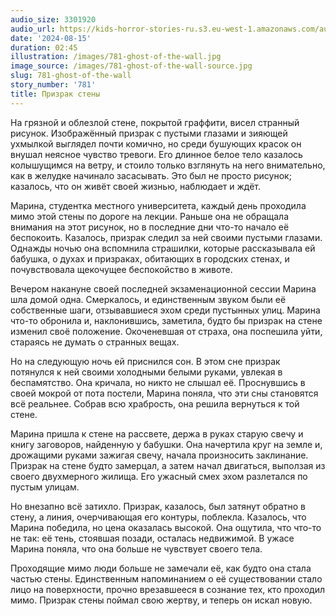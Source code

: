 ```yaml
---
audio_size: 3301920
audio_url: https://kids-horror-stories-ru.s3.eu-west-1.amazonaws.com/audio/781-ghost-of-the-wall.mp3
date: '2024-08-15'
duration: 02:45
illustration: /images/781-ghost-of-the-wall.jpg
image_source: /images/781-ghost-of-the-wall-source.jpg
slug: 781-ghost-of-the-wall
story_number: '781'
title: Призрак стены
---
```


На грязной и облезлой стене, покрытой граффити, висел странный рисунок. Изображённый призрак с пустыми глазами и зияющей ухмылкой выглядел почти комично, но среди бушующих красок он внушал неясное чувство тревоги. Его длинное белое тело казалось колышущимся на ветру, и стоило только взглянуть на него внимательно, как в желудке начинало засасывать. Это был не просто рисунок; казалось, что он живёт своей жизнью, наблюдает и ждёт.

Марина, студентка местного университета, каждый день проходила мимо этой стены по дороге на лекции. Раньше она не обращала внимания на этот рисунок, но в последние дни что-то начало её беспокоить. Казалось, призрак следил за ней своими пустыми глазами. Однажды ночью она вспомнила страшилки, которые рассказывала ей бабушка, о духах и призраках, обитающих в городских стенах, и почувствовала щекочущее беспокойство в животе.

Вечером накануне своей последней экзаменационной сессии Марина шла домой одна. Смеркалось, и единственным звуком были её собственные шаги, отзывавшиеся эхом среди пустынных улиц. Марина что-то обронила и, наклонившись, заметила, будто бы призрак на стене изменил своё положение. Окоченевшая от страха, она поспешила уйти, стараясь не думать о странных вещах.

Но на следующую ночь ей приснился сон. В этом сне призрак потянулся к ней своими холодными белыми руками, увлекая в беспамятство. Она кричала, но никто не слышал её. Проснувшись в своей мокрой от пота постели, Марина поняла, что эти сны становятся всё реальнее. Собрав всю храбрость, она решила вернуться к той стене.

Марина пришла к стене на рассвете, держа в руках старую свечу и книгу заговоров, найденную у бабушки. Она начертила круг на земле и, дрожащими руками зажигая свечу, начала произносить заклинание. Призрак на стене будто замерцал, а затем начал двигаться, выползая из своего двухмерного жилища. Его ужасный смех эхом разлетался по пустым улицам.

Но внезапно всё затихло. Призрак, казалось, был затянут обратно в стену, а линия, очерчивающая его контуры, поблекла. Казалось, что Марина победила, но цена оказалась высокой. Она ощутила, что что-то не так: её тень, стоявшая позади, осталась недвижимой. В ужасе Марина поняла, что она больше не чувствует своего тела.

Проходящие мимо люди больше не замечали её, как будто она стала частью стены. Единственным напоминанием о её существовании стало лицо на поверхности, прочно врезавшееся в сознание тех, кто проходил мимо. Призрак стены поймал свою жертву, и теперь он искал новую.